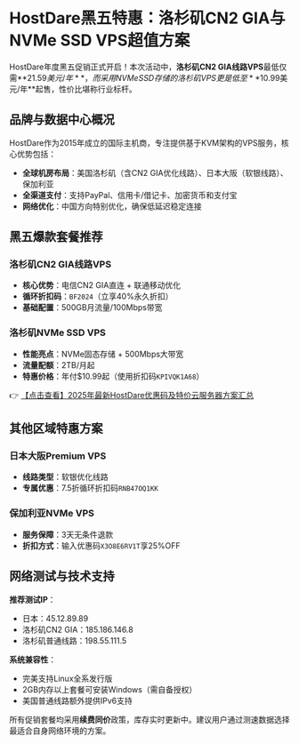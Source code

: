 # HostDare黑五特惠：洛杉矶CN2 GIA与NVMe SSD VPS超值方案

HostDare年度黑五促销正式开启！本次活动中，**洛杉矶CN2 GIA线路VPS**最低仅需**$21.59美元/年**，而采用NVMe SSD存储的洛杉矶VPS更是低至**$10.99美元/年**起售，性价比堪称行业标杆。

## 品牌与数据中心概况
HostDare作为2015年成立的国际主机商，专注提供基于KVM架构的VPS服务，核心优势包括：
- **全球机房布局**：美国洛杉矶（含CN2 GIA优化线路）、日本大阪（软银线路）、保加利亚
- **全渠道支付**：支持PayPal、信用卡/借记卡、加密货币和支付宝
- **网络优化**：中国方向特别优化，确保低延迟稳定连接

## 黑五爆款套餐推荐

### 洛杉矶CN2 GIA线路VPS
- **核心优势**：电信CN2 GIA直连 + 联通移动优化
- **循环折扣码**：`BF2024`（立享40%永久折扣）
- **基础配置**：500GB月流量/100Mbps带宽

### 洛杉矶NVMe SSD VPS
- **性能亮点**：NVMe固态存储 + 500Mbps大带宽
- **流量配额**：2TB/月起
- **特惠价格**：年付$10.99起（使用折扣码`KPIVQK1A68`）

👉 [【点击查看】2025年最新HostDare优惠码及特价云服务器方案汇总](https://bit.ly/hostdare)

## 其他区域特惠方案
### 日本大阪Premium VPS
- **线路类型**：软银优化线路
- **专属优惠**：7.5折循环折扣码`RNB47OQ1KK`

### 保加利亚NVMe VPS
- **服务保障**：3天无条件退款
- **折扣方式**：输入优惠码`X3O8E6RV1T`享25%OFF

## 网络测试与技术支持
**推荐测试IP**：
- 日本：45.12.89.89
- 洛杉矶CN2 GIA：185.186.146.8
- 洛杉矶普通线路：198.55.111.5

**系统兼容性**：
- 完美支持Linux全系发行版
- 2GB内存以上套餐可安装Windows（需自备授权）
- 美国普通线路额外提供IPv6支持

所有促销套餐均采用**续费同价**政策，库存实时更新中。建议用户通过测速数据选择最适合自身网络环境的方案。